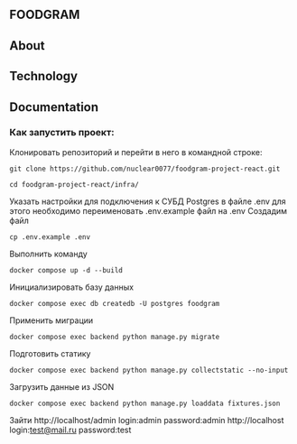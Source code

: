 ## FOODGRAM

## About


## Technology


## Documentation

### Как запустить проект:

Клонировать репозиторий и перейти в него в командной строке:

```
git clone https://github.com/nuclear0077/foodgram-project-react.git
```

```
cd foodgram-project-react/infra/
```

Указать настройки для подключения к СУБД Postgres в файле .env для этого необходимо переименовать .env.example файл на .env
Создадим файл
```
cp .env.example .env
```

Выполнить команду
```
docker compose up -d --build  
```

Инициализировать базу данных

```
docker compose exec db createdb -U postgres foodgram
```

Применить миграции

```
docker compose exec backend python manage.py migrate
```

Подготовить статику

```
docker compose exec backend python manage.py collectstatic --no-input 
```

Загрузить данные из JSON
```
docker compose exec backend python manage.py loaddata fixtures.json
```
Зайти
http://localhost/admin
login:admin password:admin
http://localhost
login:test@mail.ru password:test




